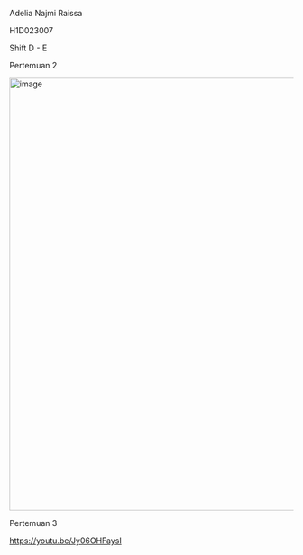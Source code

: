 Adelia Najmi Raissa

H1D023007

Shift D - E

Pertemuan 2 

<img width="1366" height="768" alt="image" src="https://github.com/user-attachments/assets/bc763b31-a117-4d26-8eea-1cb1bad49ddc" />

Pertemuan 3 

https://youtu.be/Jy06OHFaysI
